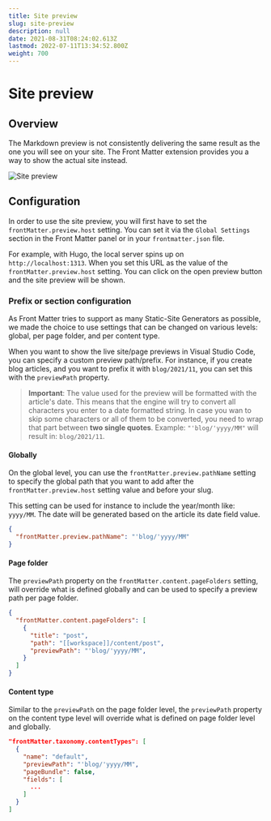 ```yaml
---
title: Site preview
slug: site-preview
description: null
date: 2021-08-31T08:24:02.613Z
lastmod: 2022-07-11T13:34:52.800Z
weight: 700
---
```


# Site preview

## Overview

The Markdown preview is not consistently delivering the same result as the one you will see on your site. The Front Matter extension provides you a way to show the actual site instead. 

![Site preview](/assets/site-preview.png)

## Configuration

In order to use the site preview, you will first have to set the `frontMatter.preview.host` setting. You can set it via the `Global Settings` section in the Front Matter panel or in your `frontmatter.json` file. 

For example, with Hugo, the local server spins up on `http://localhost:1313`. When you set this URL as the value of the `frontMatter.preview.host` setting. You can click on the open preview button and the site preview will be shown.

### Prefix or section configuration

As Front Matter tries to support as many Static-Site Generators as possible, we made the choice to use settings that can be changed on various levels: global, per page folder, and per content type.

When you want to show the live site/page previews in Visual Studio Code, you can specify a custom preview path/prefix. For instance, if you create blog articles, and you want to prefix it with `blog/2021/11`, you can set this with the `previewPath` property.

> **Important**: The value used for the preview will be formatted with the article's date. This means that the engine will try to  convert all characters you enter to a date formatted string. In case you wan to skip some characters or all of them to be converted, you need to wrap that part between **two single quotes**. Example: `"'blog/'yyyy/MM"` will result in: `blog/2021/11`.

#### Globally

On the global level, you can use the `frontMatter.preview.pathName` setting to specify the global path that you want to add after the `frontMatter.preview.host` setting value and before your slug. 

This setting can be used for instance to include the year/month like: `yyyy/MM`. The date will be generated based on the article its date field value.

```json
{
  "frontMatter.preview.pathName": "'blog/'yyyy/MM"
}
```

#### Page folder

The `previewPath` property on the `frontMatter.content.pageFolders` setting, will override what is defined globally and can be used to specify a preview path per page folder.

```json
{
  "frontMatter.content.pageFolders": [
    {
      "title": "post",
      "path": "[[workspace]]/content/post",
      "previewPath": "'blog/'yyyy/MM",
    }
  ]
}
```

#### Content type

Similar to the `previewPath` on the page folder level, the `previewPath` property on the content type level will override what is defined on page folder level and globally.

```json
"frontMatter.taxonomy.contentTypes": [
  {
    "name": "default",
    "previewPath": "'blog/'yyyy/MM",
    "pageBundle": false,
    "fields": [
      ...
    ]
  }
]
```


